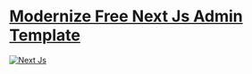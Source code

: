 # [Modernize Free Next Js Admin Template](https://modernize-nextjs-free.vercel.app/)

<!-- Main image of Template -->

[![Next Js](https://adminmart.com/wp-content/uploads/2023/03/modernize-free-next-js-admin-template.png)](#)

